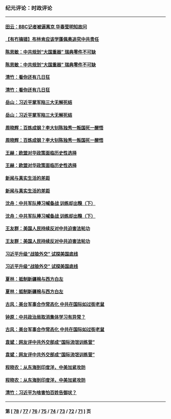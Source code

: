 ### 纪元评论：时政评论
---
#### [田云：BBC记者被逼离京 华春莹明知故问](../../pages/nsc1025/n12850145.md) 
#### [【有冇搞错】布林肯应该学蓬佩奥追究中共责任](../../pages/nsc1025/n12849693.md) 
#### [陈思敏：中共规划“大国重器” 瑞典零件不可缺](../../pages/nsc1025/n12851187.md) 
#### [陈思敏：中共规划“大国重器” 瑞典零件不可缺](../../pages/nsc1025/n12851187.md) 
#### [清竹：看你还有几日狂](../../pages/nsc1025/n12851050.md) 
#### [清竹：看你还有几日狂](../../pages/nsc1025/n12851050.md) 
#### [岳山：习近平掌军陷三大无解死结](../../pages/nsc1025/n12850840.md) 
#### [岳山：习近平掌军陷三大无解死结](../../pages/nsc1025/n12850840.md) 
#### [周晓辉：百炼成钢？李大钊陈独秀一叛国死一醒悟](../../pages/nsc1025/n12847981.md) 
#### [周晓辉：百炼成钢？李大钊陈独秀一叛国死一醒悟](../../pages/nsc1025/n12847981.md) 
#### [王赫：欧盟对华政策面临历史性选择](../../pages/nsc1025/n12850199.md) 
#### [王赫：欧盟对华政策面临历史性选择](../../pages/nsc1025/n12850199.md) 
#### [新闻与真实生活的差距](../../pages/nsc1025/n12850197.md) 
#### [新闻与真实生活的差距](../../pages/nsc1025/n12850197.md) 
#### [沈舟：中共军队捧习喊备战 训练却出糗（下）](../../pages/nsc1025/n12849274.md) 
#### [沈舟：中共军队捧习喊备战 训练却出糗（下）](../../pages/nsc1025/n12849274.md) 
#### [王友群：美国人民持续反对中共迫害法轮功](../../pages/nsc1025/n12849121.md) 
#### [王友群：美国人民持续反对中共迫害法轮功](../../pages/nsc1025/n12849121.md) 
#### [习近平升级“战狼外交” 试探美国底线](../../pages/nsc1025/n12842613.md) 
#### [习近平升级“战狼外交” 试探美国底线](../../pages/nsc1025/n12842613.md) 
#### [夏林：抵制新疆棉与西方白左](../../pages/nsc1025/n12848978.md) 
#### [夏林：抵制新疆棉与西方白左](../../pages/nsc1025/n12848978.md) 
#### [古风：美台军事合作常态化 中共在国际如过街老鼠](../../pages/nsc1025/n12848519.md) 
#### [钟原：中共政治局取消集体学习有异常？](../../pages/nsc1025/n12849237.md) 
#### [古风：美台军事合作常态化 中共在国际如过街老鼠](../../pages/nsc1025/n12848519.md) 
#### [袁斌：网友评中共外交部成“国际流氓训练营”](../../pages/nsc1025/n12848272.md) 
#### [袁斌：网友评中共外交部成“国际流氓训练营”](../../pages/nsc1025/n12848272.md) 
#### [程晓农：从东海到印度洋，中美加紧攻防](../../pages/nsc1025/n12848231.md) 
#### [程晓农：从东海到印度洋，中美加紧攻防](../../pages/nsc1025/n12848231.md) 
#### [清竹：习近平为啥害怕百姓告御状？](../../pages/nsc1025/n12848088.md) 

---
#### 第 [ [78](./78.md) / [77](./77.md) / [76](./76.md) / [75](./75.md) / [74](./74.md) / [73](./73.md) / [72](./72.md) / [71](./71.md) ] 页
